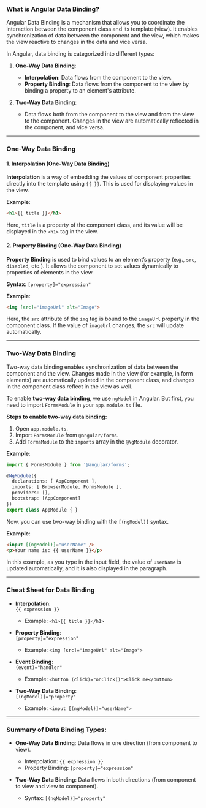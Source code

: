 ### **What is Angular Data Binding?**

Angular Data Binding is a mechanism that allows you to coordinate the interaction between the component class and its template (view). It enables synchronization of data between the component and the view, which makes the view reactive to changes in the data and vice versa.

In Angular, data binding is categorized into different types:

1. **One-Way Data Binding**:
    - **Interpolation**: Data flows from the component to the view.
    - **Property Binding**: Data flows from the component to the view by binding a property to an element's attribute.
        
2. **Two-Way Data Binding**:
    - Data flows both from the component to the view and from the view to the component. Changes in the view are automatically reflected in the component, and vice versa.

---

### **One-Way Data Binding**

#### **1. Interpolation (One-Way Data Binding)**

**Interpolation** is a way of embedding the values of component properties directly into the template using `{{ }}`. This is used for displaying values in the view.

**Example**:

```html
<h1>{{ title }}</h1>
```

Here, `title` is a property of the component class, and its value will be displayed in the `<h1>` tag in the view.

#### **2. Property Binding (One-Way Data Binding)**

**Property Binding** is used to bind values to an element’s property (e.g., `src`, `disabled`, etc.). It allows the component to set values dynamically to properties of elements in the view.

**Syntax**: `[property]="expression"`

**Example**:

```html
<img [src]="imageUrl" alt="Image">
```

Here, the `src` attribute of the `img` tag is bound to the `imageUrl` property in the component class. If the value of `imageUrl` changes, the `src` will update automatically.

---

### **Two-Way Data Binding**

Two-way data binding enables synchronization of data between the component and the view. Changes made in the view (for example, in form elements) are automatically updated in the component class, and changes in the component class reflect in the view as well.

To enable **two-way data binding**, we use `ngModel` in Angular. But first, you need to import `FormsModule` in your `app.module.ts` file.

**Steps to enable two-way data binding:**

1. Open `app.module.ts`.
2. Import `FormsModule` from `@angular/forms`.
3. Add `FormsModule` to the `imports` array in the `@NgModule` decorator.

**Example**:

```ts
import { FormsModule } from '@angular/forms';

@NgModule({
  declarations: [ AppComponent ],
  imports: [ BrowserModule, FormsModule ],
  providers: [],
  bootstrap: [AppComponent]
})
export class AppModule { }
```

Now, you can use two-way binding with the `[(ngModel)]` syntax.

**Example**:

```html
<input [(ngModel)]="userName" />
<p>Your name is: {{ userName }}</p>
```

In this example, as you type in the input field, the value of `userName` is updated automatically, and it is also displayed in the paragraph.

---

### **Cheat Sheet for Data Binding**

- **Interpolation**:  
    `{{ expression }}`
    
    - Example: `<h1>{{ title }}</h1>`
        
- **Property Binding**:  
    `[property]="expression"`
    
    - Example: `<img [src]="imageUrl" alt="Image">`
        
- **Event Binding**:  
    `(event)="handler"`
    
    - Example: `<button (click)="onClick()">Click me</button>`
        
- **Two-Way Data Binding**:  
    `[(ngModel)]="property"`
    
    - Example: `<input [(ngModel)]="userName">`
        

---

### **Summary of Data Binding Types**:

- **One-Way Data Binding**: Data flows in one direction (from component to view).
    
    - Interpolation: `{{ expression }}`
    - Property Binding: `[property]="expression"`
        
- **Two-Way Data Binding**: Data flows in both directions (from component to view and view to component).
    
    - Syntax: `[(ngModel)]="property"`